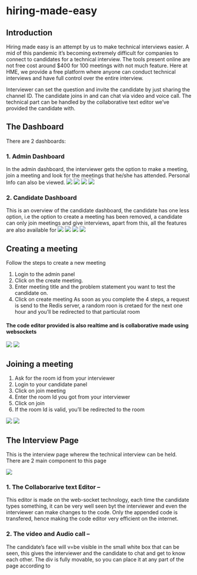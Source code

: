 # hiring-made-easy

## Introduction

Hiring made easy is an attempt by us to make technical interviews easier. A mid of this
pandemic it’s becoming extremely difficult for companies to connect to candidates for a
technical interview. The tools present online are not free cost around $400 for 100 meetings
with not much feature. Here at HME, we provide a free platform where anyone can conduct
technical interviews and have full control over the entire interview.

Interviewer can set the question and invite the candidate by just sharing the channel ID. The
candidate joins in and can chat via video and voice call. The technical part can be handled by
the collaborative text editor we’ve provided the candidate with.

## The Dashboard

There are 2 dashboards:
### 1. Admin Dashboard

In the admin dashboard, the interviewer gets the option to make a meeting, join a meeting and
look for the meetings that he/she has attended. Personal Info can also be viewed.
<img src = "https://github.com/its-amit-kumar/hiring-made-easy/blob/main/pics/3.jpeg">
<img src = "https://github.com/its-amit-kumar/hiring-made-easy/blob/main/pics/4.jpeg">
<img src = "https://github.com/its-amit-kumar/hiring-made-easy/blob/main/pics/6.jpeg">
<img src = "https://github.com/its-amit-kumar/hiring-made-easy/blob/main/pics/7.jpeg">

### 2. Candidate Dashboard

This is an overview of the candidate dashboard, the candidate has one less option, i.e the option to
create a meeting has been removed, a candidate can only join meetings and give interviews, apart
from this, all the features are also available for 
<img src = "https://github.com/its-amit-kumar/hiring-made-easy/blob/main/pics/10.jpeg">
<img src = "https://github.com/its-amit-kumar/hiring-made-easy/blob/main/pics/11.jpeg">
<img src = "https://github.com/its-amit-kumar/hiring-made-easy/blob/main/pics/8.jpeg">
<img src = "https://github.com/its-amit-kumar/hiring-made-easy/blob/main/pics/9.jpeg">

## Creating a meeting

Follow the steps to create a new meeting
1. Login to the admin panel
2. Click on the create meeting. 
3. Enter meeting title and the problem statement you want to test the candidate on. 
4. Click on create meeting
As soon as you complete the 4 steps, a request is send to the Redis server, a random roon is
cretaed for the next one hour and you’ll be redirected to that particulat room

#### The code editor provided is also realtime and is collaborative made using websockets

<img src = "https://github.com/its-amit-kumar/hiring-made-easy/blob/main/pics/4.jpeg">
<img src = "https://github.com/its-amit-kumar/hiring-made-easy/blob/main/pics/5.png">

## Joining a meeting

1. Ask for the room id from your interviewer
2. Login to your candidate panel
3. Click on join meeting
4. Enter the room Id you got from your interviewer
5. Click on join
6. If the room Id is valid, you’ll be redirected to the room


<img src = "https://github.com/its-amit-kumar/hiring-made-easy/blob/main/pics/5.png">
<img src = "https://github.com/its-amit-kumar/hiring-made-easy/blob/main/pics/11.jpeg">

## The Interview Page

This is the interview page wherew the technical interview can be held. There are 2 main component to this page

<img src = "https://github.com/its-amit-kumar/hiring-made-easy/blob/main/pics/5.png">

### 1. The Collaborarive text Editor –
This editor is made on the web-socket technology, each time the candidate types something, it can
be very well seen byt the interviewer and even the interviewer can make changes to the code. Only the appended code is transfered, hence making the code editor very efficient on the internet. 

### 2. The video and Audio call –
The candidate’s face will v=be visible in the small white box that can be seen, this gives the
interviewer and the candidate to chat and get to know each other. The div is fully movable, so you
can place it at any part of the page according to





